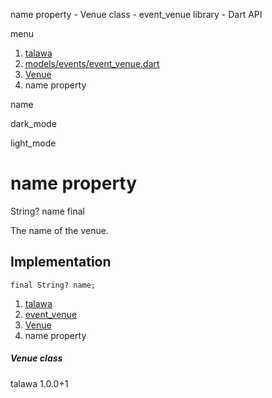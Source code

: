 




name property - Venue class - event\_venue library - Dart API







menu

1. [talawa](../../index.html)
2. [models/events/event\_venue.dart](../../models_events_event_venue/models_events_event_venue-library.html)
3. [Venue](../../models_events_event_venue/Venue-class.html)
4. name property

name


dark\_mode

light\_mode




# name property


String?
name
final

The name of the venue.


## Implementation

```
final String? name;
```

 


1. [talawa](../../index.html)
2. [event\_venue](../../models_events_event_venue/models_events_event_venue-library.html)
3. [Venue](../../models_events_event_venue/Venue-class.html)
4. name property

##### Venue class





talawa
1.0.0+1







